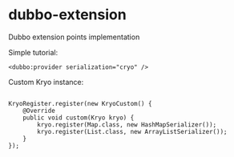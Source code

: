 dubbo-extension
===============

Dubbo extension points implementation

<p>Simple tutorial:</p>

`<dubbo:provider serialization="cryo" />`

<p>Custom Kryo instance:</p>
<pre><code>
KryoRegister.register(new KryoCustom() {
	@Override
	public void custom(Kryo kryo) {
		kryo.register(Map.class, new HashMapSerializer());
		kryo.register(List.class, new ArrayListSerializer());
	}
});
</code></pre>
